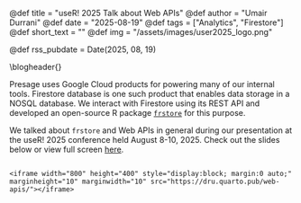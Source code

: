 @def title = "useR! 2025 Talk about Web APIs"
@def author = "Umair Durrani"
@def date = "2025-08-19"
@def tags = ["Analytics", "Firestore"]
@def short_text = ""
@def img = "/assets/images/user2025_logo.png"

@def rss_pubdate = Date(2025, 08, 19)

\blogheader{}

Presage uses Google Cloud products for powering many of our internal tools. Firestore database is one such product that enables data storage in a NOSQL database. We interact with Firestore using its REST API and developed an open-source R package [`frstore`](https://github.com/Presage-Group/frstore) for this purpose.

We talked about `frstore` and Web APIs in general during our presentation at the useR! 2025 conference held August 8-10, 2025. Check out the slides below or view full screen [here](https://dru.quarto.pub/web-apis/).

~~~

<iframe width="800" height="400" style="display:block; margin:0 auto;" marginheight="10" marginwidth="10" src="https://dru.quarto.pub/web-apis/"></iframe>

~~~
